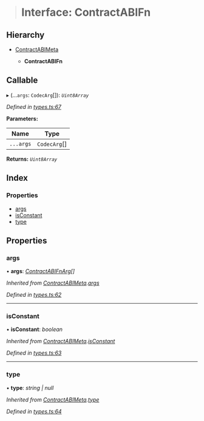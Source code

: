 > # Interface: ContractABIFn

## Hierarchy

* [ContractABIMeta](_types_.contractabimeta.md)

  * **ContractABIFn**

## Callable

▸ (...`args`: `CodecArg`[]): *`Uint8Array`*

*Defined in [types.ts:67](https://github.com/polkadot-js/api/blob/908e9a8/packages/api-contract/src/types.ts#L67)*

**Parameters:**

Name | Type |
------ | ------ |
`...args` | `CodecArg`[] |

**Returns:** *`Uint8Array`*

## Index

### Properties

* [args](_types_.contractabifn.md#args)
* [isConstant](_types_.contractabifn.md#isconstant)
* [type](_types_.contractabifn.md#type)

## Properties

###  args

• **args**: *[ContractABIFnArg](_types_.contractabifnarg.md)[]*

*Inherited from [ContractABIMeta](_types_.contractabimeta.md).[args](_types_.contractabimeta.md#args)*

*Defined in [types.ts:62](https://github.com/polkadot-js/api/blob/908e9a8/packages/api-contract/src/types.ts#L62)*

___

###  isConstant

• **isConstant**: *boolean*

*Inherited from [ContractABIMeta](_types_.contractabimeta.md).[isConstant](_types_.contractabimeta.md#isconstant)*

*Defined in [types.ts:63](https://github.com/polkadot-js/api/blob/908e9a8/packages/api-contract/src/types.ts#L63)*

___

###  type

• **type**: *string | null*

*Inherited from [ContractABIMeta](_types_.contractabimeta.md).[type](_types_.contractabimeta.md#type)*

*Defined in [types.ts:64](https://github.com/polkadot-js/api/blob/908e9a8/packages/api-contract/src/types.ts#L64)*